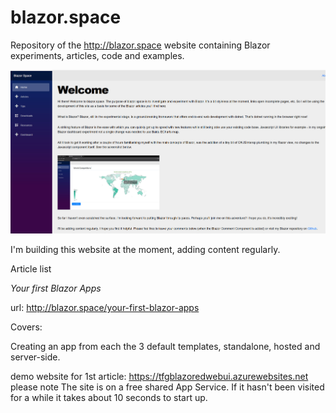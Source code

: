 # blazor.space
Repository of the http://blazor.space website containing Blazor experiments, articles, code and examples.

![Blazor Space website homepage screenshot](https://github.com/footysteve/blazor.space/blob/master/images/blazor-space-home.jpg)

I'm building this website at the moment, adding content regularly. 

Article list

*Your first Blazor Apps*

url:  http://blazor.space/your-first-blazor-apps

Covers:

  Creating an app from each the 3 default templates, standalone, hosted and server-side.
  
  demo website for 1st article: https://tfgblazoredwebui.azurewebsites.net
  please note The site is on a free shared App Service. If it hasn't been visited for a while it takes about 10 seconds to start up.
  
    
 
